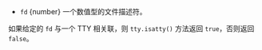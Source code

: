 <!-- YAML
added: v0.5.8
-->

* `fd` {number} 一个数值型的文件描述符。

如果给定的 `fd` 与一个 TTY 相关联，则 `tty.isatty()` 方法返回 `true`，否则返回 `false`。

